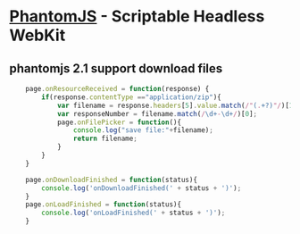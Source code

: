# [PhantomJS](http://phantomjs.org) - Scriptable Headless WebKit
## phantomjs 2.1 support download files

```js
    page.onResourceReceived = function(response) {
    	if(response.contentType =="application/zip"){
    	 	var filename = response.headers[5].value.match(/"(.+?)"/)[1];
    	 	var responseNumber = filename.match(/\d+-\d+/)[0];
    	  	page.onFilePicker = function(){
    		 	console.log("save file:"+filename);
    		    return filename;
    		}
        }
    }

    page.onDownloadFinished = function(status){
    	console.log('onDownloadFinished(' + status + ')');
    }
    page.onLoadFinished = function(status){
        console.log('onLoadFinished(' + status + ')');
    }
```

